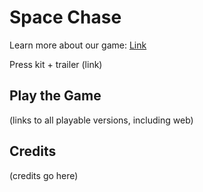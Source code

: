 # Space Chase
Learn more about our game: [Link](https://github.com/ECS-179-Game-Project/Space-Chase-Game/blob/main/ProjectDocument.md)

Press kit + trailer (link)

## Play the Game
(links to all playable versions, including web)

## Credits
(credits go here)
